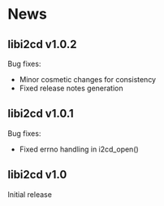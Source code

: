 # News

## libi2cd v1.0.2

Bug fixes:
- Minor cosmetic changes for consistency
- Fixed release notes generation

## libi2cd v1.0.1

Bug fixes:
- Fixed errno handling in i2cd_open()

## libi2cd v1.0

Initial release
